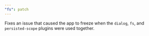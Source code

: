 ```yaml
---
"fs": patch
---
```


Fixes an issue that caused the app to freeze when the `dialog`, `fs`, and `persisted-scope` plugins were used together.
